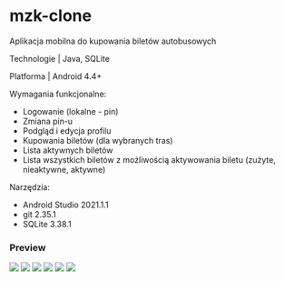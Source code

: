 # mzk-clone
Aplikacja mobilna do kupowania biletów autobusowych

Technologie | Java, SQLite 

Platforma | Android 4.4+ 

Wymagania funkcjonalne:
- Logowanie (lokalne - pin) 
- Zmiana pin-u 
- Podgląd i edycja profilu 
- Kupowania biletów (dla wybranych tras) 
- Lista aktywnych biletów 
- Lista wszystkich biletów z możliwością aktywowania biletu (zużyte, nieaktywne, aktywne) 

Narzędzia: 
- Android Studio 2021.1.1 
- git 2.35.1 
- SQLite 3.38.1

### Preview
![](https://raw.githubusercontent.com/x3voo/mzk-clone/main/preview/preview1.jpg)
![](https://raw.githubusercontent.com/x3voo/mzk-clone/main/preview/preview2.jpg)
![](https://raw.githubusercontent.com/x3voo/mzk-clone/main/preview/preview3.jpg)
![](https://raw.githubusercontent.com/x3voo/mzk-clone/main/preview/preview4.jpg)
![](https://raw.githubusercontent.com/x3voo/mzk-clone/main/preview/preview5.jpg)
![](https://raw.githubusercontent.com/x3voo/mzk-clone/main/preview/preview6.jpg)